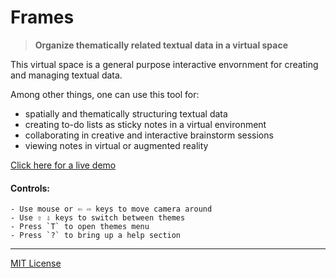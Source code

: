 # Frames

> **Organize thematically related textual data in a virtual space**

This virtual space is a general purpose interactive envornment for creating and managing textual data.

Among other things, one can use this tool for:
- spatially and thematically structuring textual data
- creating to-do lists as sticky notes in a virtual environment
- collaborating in creative and interactive brainstorm sessions
- viewing notes in virtual or augmented reality

[Click here for a live demo](https://rawgit.com/g1eb/g1b-frames/master/)


#### Controls:
```
- Use mouse or ⇦ ⇨ keys to move camera around
- Use ⇧ ⇩ keys to switch between themes
- Press `T` to open themes menu
- Press `?` to bring up a help section
```

----------------------------------------------------------------

[MIT License](https://opensource.org/licenses/mit-license.php)
